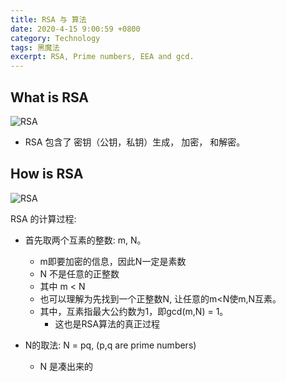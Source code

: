 ```yaml
---
title: RSA 与 算法
date: 2020-4-15 9:00:59 +0800
category: Technology
tags: 黑魔法
excerpt: RSA, Prime numbers, EEA and gcd.
---
```


## What is RSA

![RSA](https://shqb6w.sn.files.1drv.com/y4mtCzO2Ua0b6P5OpXWH54cMbcAGihKdXR0_Ob_TItYp4hFKj9Jwyguso5nEon5CBdrqni4kiy2d2JBNjt0peFP_-NJ5JeUALgCuBFGV15_ppYH2PuE5tdiW323znhvOkYaQy2iHoTRkFjI0tVYhGE-ZSGDRQCu_rBg0V3_phjGiXQfxf6ZZlbekVkR2ZFeRCNzBUliw_j5Njv0O-v5KOfLNA?width=3844&height=2884&cropmode=none)

- RSA 包含了 密钥（公钥，私钥）生成， 加密， 和解密。



## How is RSA

![RSA](https://shqd6w.sn.files.1drv.com/y4mG6nC0p6lZSN6FGrqqR6lllJGiPPn_YZWuCRK6L9hngjbpZ-i1Bvn3kzhYOBrNDUC2RIRBtQkOp1ptoctD1D9a4UkZRTRuHETwRmpJJQMlikOiVZbvrBQZxP_pszLsVQBU7-XA95fc_bZEj6Fl60tFK9WqBzLC3HAUphFWniCS3fNmeAQHNBycAC32JgLlkjyVJcIDo3gsroHv_kuKaFv-w?width=3844&height=2884&cropmode=none)

RSA 的计算过程:

- 首先取两个互素的整数: m, N。 
	
	- m即要加密的信息，因此N一定是素数
	- N 不是任意的正整数
	- 其中 m < N
	- 也可以理解为先找到一个正整数N, 让任意的m<N使m,N互素。
  - 其中，互素指最大公约数为1，即gcd(m,N) = 1。
	  - 这也是RSA算法的真正过程
	
- N的取法: N = pq, (p,q are prime numbers)

	- N 是凑出来的

		